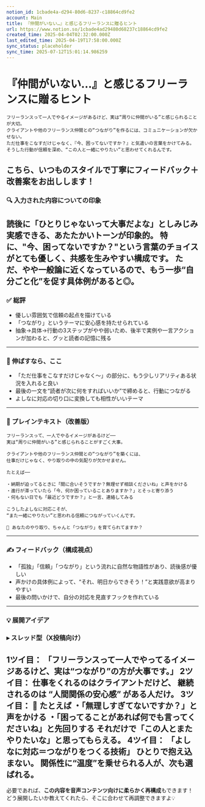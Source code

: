 ```yaml
---
notion_id: 1cbade4a-d294-80d6-8237-c18864cd9fe2
account: Main
title: 『仲間がいない…』と感じるフリーランスに贈るヒント
url: https://www.notion.so/1cbade4ad29480d68237c18864cd9fe2
created_time: 2025-04-04T02:32:00.000Z
last_edited_time: 2025-04-19T17:58:00.000Z
sync_status: placeholder
sync_time: 2025-07-12T15:01:14.986259
---
```

# 『仲間がいない…』と感じるフリーランスに贈るヒント

```plain text
フリーランスって一人でやるイメージがあるけど、実は“周りに仲間がいる”と感じられることが大切。
クライアントや他のフリーランス仲間との“つながり”を作るには、コミュニケーションが欠かせない。
ただ仕事をこなすだけじゃなく、『今、困ってないですか？』と気遣いの言葉をかけてみる。
そうした行動が信頼を深め、“この人と一緒にやりたい”と思わせてくれるんです。
```
こちら、いつものスタイルで丁寧にフィードバック＋改善案をお出しします！
---
### 🔍 入力された内容についての印象
読後に「ひとりじゃないって大事だよな」としみじみ実感できる、あたたかいトーンが印象的。
特に、"今、困ってないですか？"という言葉のチョイスがとても優しく、共感を生みやすい構成です。
ただ、やや一般論に近くなっているので、もう一歩“自分ごと化”を促す具体例があると◎。
---
### ✅ 総評
- 優しい雰囲気で信頼の起点を描けている
- 「つながり」というテーマに安心感を持たせられている
- 抽象→具体→行動の3ステップがやや弱いため、後半で実例や一言アクションが加わると、グッと読者の記憶に残る
---
### 🧭 伸ばすなら、ここ
- 「ただ仕事をこなすだけじゃなく〜」の部分に、もう少しリアリティある状況を入れると良い
- 最後の一文を“読者が次に何をすればいいか”で締めると、行動につながる
- よしなに対応の切り口に変換しても相性がいいテーマ
---
### 📝 プレインテキスト（改善版）
```plain text
フリーランスって、一人でやるイメージがあるけど──
実は“周りに仲間がいる”と感じられることがすごく大事。

クライアントや他のフリーランス仲間との“つながり”を築くには、
仕事だけじゃなく、やり取りの中の気配りが欠かせません。

たとえば──

・納期が迫ってるときに「間に合いそうですか？無理せず相談くださいね」と声をかける
・進行が滞っていたら「今、何か困っていることありますか？」とそっと寄り添う
・何もない日でも「最近どうですか？」と一言、連絡してみる

こうしたよしなに対応こそが、
“また一緒にやりたい”と思われる信頼につながっていくんです。

📌 あなたのやり取り、ちゃんと「つながり」を育てられてますか？
```
---
### ✍️ フィードバック（構成視点）
- 「孤独」「信頼」「つながり」という流れに自然な物語性があり、読後感が優しい
- 声かけの具体例によって、“それ、明日からできそう！”と実践意欲が高まりやすい
- 最後の問いかけで、自分の対応を見直すフックを作れている
---
### 💡 展開アイデア
### ▸ スレッド型（X投稿向け）
**1ツイ目：**
「フリーランスって一人でやってるイメージあるけど、実は“つながり”の方が大事です。」
**2ツイ目：**
仕事をくれるのはクライアントだけど、
継続されるのは “人間関係の安心感” がある人だけ。
**3ツイ目：**
📌 たとえば
・「無理しすぎてないですか？」と声をかける
・「困ってることがあれば何でも言ってくださいね」と先回りする
それだけで「この人とまたやりたいな」と思ってもらえる。
**4ツイ目：**
「よしなに対応＝つながりをつくる技術」
ひとりで抱え込まない。
関係性に“温度”を乗せられる人が、次も選ばれる。
---
必要であれば、**この内容を音声コンテンツ向けに柔らかく再構成**もできます！
どう展開したいか教えてくれたら、そこに合わせて再調整できますよ💡